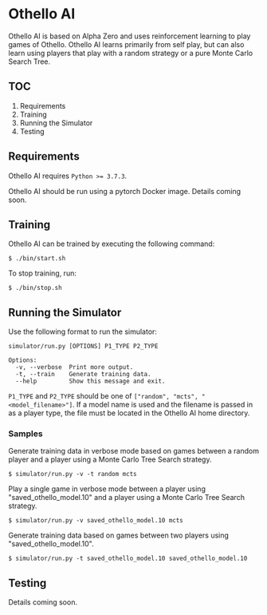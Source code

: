 # Othello AI
Othello AI is based on Alpha Zero and uses reinforcement learning to play games of Othello. Othello AI learns primarily from self play, but can also learn using players that play with a random strategy or a pure Monte Carlo Search Tree. 

## TOC
1. Requirements
2. Training
3. Running the Simulator
4. Testing

## Requirements
Othello AI requires `Python >= 3.7.3`.

Othello AI should be run using a pytorch Docker image. Details coming soon.

## Training
Othello AI can be trained by executing the following command:
```
$ ./bin/start.sh
```
To stop training, run:
```
$ ./bin/stop.sh
```

## Running the Simulator
Use the following format to run the simulator:
```
simulator/run.py [OPTIONS] P1_TYPE P2_TYPE

Options:
  -v, --verbose  Print more output.
  -t, --train    Generate training data.
  --help         Show this message and exit.
```

`P1_TYPE` and `P2_TYPE` should be one of `["random", "mcts", "<model_filename>"]`. If a model name is used and the filename is passed in as a player type, the file must be located in the Othello AI home directory.

### Samples
Generate training data in verbose mode based on games between a random player and a player using a Monte Carlo Tree Search strategy.
```
$ simulator/run.py -v -t random mcts
```

Play a single game in verbose mode between a player using "saved_othello_model.10" and a player using a Monte Carlo Tree Search strategy.
```
$ simulator/run.py -v saved_othello_model.10 mcts
```

Generate training data based on games between two players using "saved_othello_model.10".
```
$ simulator/run.py -t saved_othello_model.10 saved_othello_model.10
```

## Testing
Details coming soon.